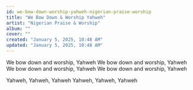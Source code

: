 ```yaml
---
id: we-bow-down-worship-yahweh-nigerian-praise-worship
title: "We Bow Down & Worship Yahweh"
artist: "Nigerian Praise & Worship"
album: ""
cover: ""
created: "January 5, 2025, 10:48 AM"
updated: "January 5, 2025, 10:48 AM"
---
```


We bow down and worship, Yahweh
We bow down and worship, Yahweh
We bow down and worship, Yahweh
We bow down and worship, Yahweh

Yahweh, Yahweh, Yahweh
Yahweh, Yahweh, Yahweh
